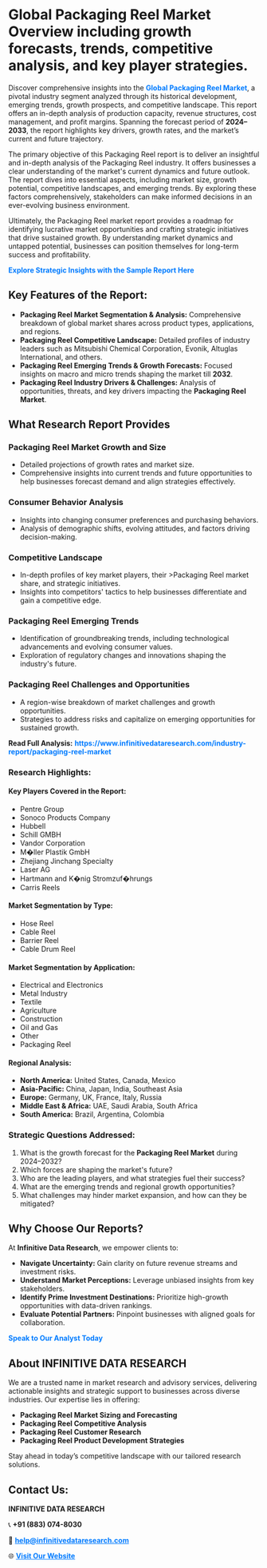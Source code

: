 <h1>Global Packaging Reel Market Overview including growth forecasts, trends, competitive analysis, and key player strategies.</h1>
<p>
Discover comprehensive insights into the 
<a href="https://www.infinitivedataresearch.com/industry-report/packaging-reel-market" rel="dofollow" style="color: #007BFF; text-decoration: none;"><strong>Global Packaging Reel Market</strong></a>, a pivotal industry segment analyzed through its historical development, emerging trends, growth prospects, and competitive landscape. This report offers an in-depth analysis of production capacity, revenue structures, cost management, and profit margins. Spanning the forecast period of <strong>2024–2033</strong>, the report highlights key drivers, growth rates, and the market’s current and future trajectory.
</p>
<p>
The primary objective of this Packaging Reel report is to deliver an insightful and in-depth analysis of the Packaging Reel industry. It offers businesses a clear understanding of the market's current dynamics and future outlook. The report dives into essential aspects, including market size, growth potential, competitive landscapes, and emerging trends. By exploring these factors comprehensively, stakeholders can make informed decisions in an ever-evolving business environment.
</p>
<p>
Ultimately, the Packaging Reel market report provides a roadmap for identifying lucrative market opportunities and crafting strategic initiatives that drive sustained growth. By understanding market dynamics and untapped potential, businesses can position themselves for long-term success and profitability.
</p>
<p>
<a href="https://www.infinitivedataresearch.com/request-sample/reportId=101919" style="color: #007BFF; text-decoration: none;"><strong>Explore Strategic Insights with the Sample Report Here</strong></a>
</p>

<h2>Key Features of the Report:</h2>
<ul>
<li><strong>Packaging Reel Market Segmentation & Analysis:</strong> Comprehensive breakdown of global market shares across product types, applications, and regions.</li>
<li><strong>Packaging Reel Competitive Landscape:</strong> Detailed profiles of industry leaders such as Mitsubishi Chemical Corporation, Evonik, Altuglas International, and others.</li>
<li><strong>Packaging Reel Emerging Trends & Growth Forecasts:</strong> Focused insights on macro and micro trends shaping the market till <strong>2032</strong>.</li>
<li><strong>Packaging Reel Industry Drivers & Challenges:</strong> Analysis of opportunities, threats, and key drivers impacting the <strong>Packaging Reel Market</strong>.</li>
</ul>

<h2>What Research Report Provides</h2>
<h3>Packaging Reel Market Growth and Size</h3>
<ul>
<li>Detailed projections of growth rates and market size.</li>
<li>Comprehensive insights into current trends and future opportunities to help businesses forecast demand and align strategies effectively.</li>
</ul>

<h3>Consumer Behavior Analysis</h3>
<ul>
<li>Insights into changing consumer preferences and purchasing behaviors.</li>
<li>Analysis of demographic shifts, evolving attitudes, and factors driving decision-making.</li>
</ul>

<h3>Competitive Landscape</h3>
<ul>
<li>In-depth profiles of key market players, their >Packaging Reel market share, and strategic initiatives.</li>
<li>Insights into competitors' tactics to help businesses differentiate and gain a competitive edge.</li>
</ul>

<h3>Packaging Reel Emerging Trends</h3>
<ul>
<li>Identification of groundbreaking trends, including technological advancements and evolving consumer values.</li>
<li>Exploration of regulatory changes and innovations shaping the industry's future.</li>
</ul>

<h3>Packaging Reel Challenges and Opportunities</h3>
<ul>
<li>A region-wise breakdown of market challenges and growth opportunities.</li>
<li>Strategies to address risks and capitalize on emerging opportunities for sustained growth.</li>
</ul>
<p><strong>Read Full Analysis:</strong> <a href="https://www.infinitivedataresearch.com/industry-report/packaging-reel-market" rel="dofollow" style="color: #007BFF; text-decoration: none;"><strong>https://www.infinitivedataresearch.com/industry-report/packaging-reel-market</strong></a></p>
<h3>Research Highlights:</h3>
<h4>Key Players Covered in the Report:</h4>
<ul><li>Pentre Group</li><li>Sonoco Products Company</li><li>Hubbell</li><li>Schill GMBH</li><li>Vandor Corporation</li><li>M�ller Plastik GmbH</li><li>Zhejiang Jinchang Specialty</li><li>Laser AG</li><li>Hartmann and K�nig Stromzuf�hrungs</li><li>Carris Reels</li></ul>
<h4>Market Segmentation by Type:</h4>
<ul><li>Hose Reel</li><li>Cable Reel</li><li>Barrier Reel</li><li>Cable Drum Reel</li></ul>
<h4>Market Segmentation by Application:</h4>
<ul><li>Electrical and Electronics</li><li>Metal Industry</li><li>Textile</li><li>Agriculture</li><li>Construction</li><li>Oil and Gas</li><li>Other</li><li>Packaging Reel</li></ul>

<h4>Regional Analysis:</h4>
<ul>
<li><strong>North America:</strong> United States, Canada, Mexico</li>
<li><strong>Asia-Pacific:</strong> China, Japan, India, Southeast Asia</li>
<li><strong>Europe:</strong> Germany, UK, France, Italy, Russia</li>
<li><strong>Middle East & Africa:</strong> UAE, Saudi Arabia, South Africa</li>
<li><strong>South America:</strong> Brazil, Argentina, Colombia</li>
</ul>

<h3>Strategic Questions Addressed:</h3>
<ol>
<li>What is the growth forecast for the <strong>Packaging Reel Market</strong> during 2024–2032?</li>
<li>Which forces are shaping the market's future?</li>
<li>Who are the leading players, and what strategies fuel their success?</li>
<li>What are the emerging trends and regional growth opportunities?</li>
<li>What challenges may hinder market expansion, and how can they be mitigated?</li>
</ol>

<h2>Why Choose Our Reports?</h2>
<p>At <strong>Infinitive Data Research</strong>, we empower clients to:</p>
<ul>
<li><strong>Navigate Uncertainty:</strong> Gain clarity on future revenue streams and investment risks.</li>
<li><strong>Understand Market Perceptions:</strong> Leverage unbiased insights from key stakeholders.</li>
<li><strong>Identify Prime Investment Destinations:</strong> Prioritize high-growth opportunities with data-driven rankings.</li>
<li><strong>Evaluate Potential Partners:</strong> Pinpoint businesses with aligned goals for collaboration.</li>
</ul>
<p><a href="https://www.infinitivedataresearch.com/industry-report/packaging-reel-market" rel="dofollow" style="color: #007BFF; text-decoration: none;"><strong>Speak to Our Analyst Today</strong></a></p>

<h2>About INFINITIVE DATA RESEARCH</h2>
<p>We are a trusted name in market research and advisory services, delivering actionable insights and strategic support to businesses across diverse industries. Our expertise lies in offering:</p>
<ul>
<li><strong>Packaging Reel Market Sizing and Forecasting</strong></li>
<li><strong>Packaging Reel Competitive Analysis</strong></li>
<li><strong>Packaging Reel Customer Research</strong></li>
<li><strong>Packaging Reel Product Development Strategies</strong></li>
</ul>
<p>Stay ahead in today’s competitive landscape with our tailored research solutions.</p>

<h2>Contact Us:</h2>
<p><strong>INFINITIVE DATA RESEARCH</strong></p>
<p>📞 <strong>+91 (883) 074-8030</strong></p>
<p>📧 <strong><a href="mailto:help@infinitivedataresearch.com" style="color: #007BFF;">help@infinitivedataresearch.com</a></strong></p>
<p>🌐 <strong><a href="https://www.infinitivedataresearch.com" rel="dofollow" style="color: #007BFF;">Visit Our Website</a></strong></p>